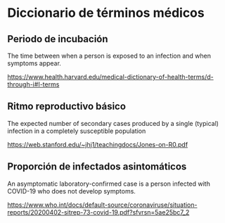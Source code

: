 # Diccionario de términos médicos

## Periodo de incubación

The time between when a person is exposed to an infection and when symptoms appear.

https://www.health.harvard.edu/medical-dictionary-of-health-terms/d-through-i#I-terms

## Ritmo reproductivo básico

The expected number of secondary cases produced by a single (typical) infection in a completely susceptible population

https://web.stanford.edu/~jhj1/teachingdocs/Jones-on-R0.pdf

## Proporción de infectados asintomáticos

An asymptomatic laboratory-confirmed case is  a person  infected with COVID-19 who does not develop symptoms. 

https://www.who.int/docs/default-source/coronaviruse/situation-reports/20200402-sitrep-73-covid-19.pdf?sfvrsn=5ae25bc7_2